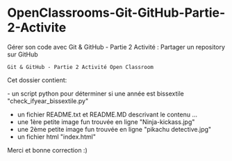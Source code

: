 # OpenClassrooms-Git-GitHub-Partie-2-Activite
Gérer son code avec Git &amp; GitHub - Partie 2 Activité : Partager un repository sur GitHub

    Git & GitHub - Partie 2 Activité Open Classroom

Cet dossier contient:

 - un script python pour déterminer si une année est bissextile "check_ifyear_bissextile.py"
 - un fichier README.txt et README.MD descrivant le contenu ...
 - une 1ère petite image fun trouvée en ligne "Ninja-kickass.jpg"
 - une 2ème petite image fun trouvée en ligne "pikachu detective.jpg"
 - un fichier html "index.html"

Merci et bonne correction :) 